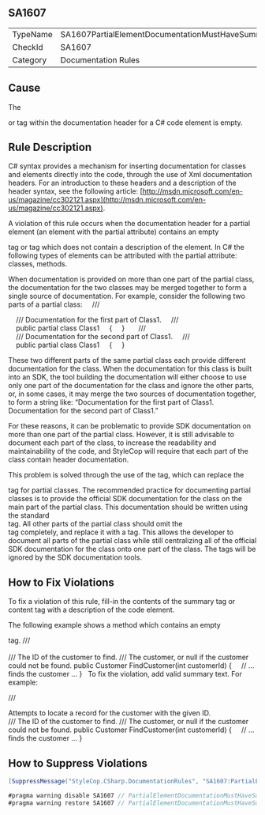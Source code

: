 ﻿## SA1607

<table>
<tr>
  <td>TypeName</td>
  <td>SA1607PartialElementDocumentationMustHaveSummaryText</td>
</tr>
<tr>
  <td>CheckId</td>
  <td>SA1607</td>
</tr>
<tr>
  <td>Category</td>
  <td>Documentation Rules</td>
</tr>
</table>

## Cause

The <summary> or <content> tag within the documentation header for a C# code element is empty.

## Rule Description

C# syntax provides a mechanism for inserting documentation for classes and elements directly into the code, through the use of Xml documentation headers. For an introduction to these headers and a description of the header syntax, see the following article: [http://msdn.microsoft.com/en-us/magazine/cc302121.aspx](http://msdn.microsoft.com/en-us/magazine/cc302121.aspx).

A violation of this rule occurs when the documentation header for a partial element (an element with the partial attribute) contains an empty <summary> tag or <content> tag which does not contain a description of the element. In C# the following types of elements can be attributed with the partial attribute: classes, methods.

When documentation is provided on more than one part of the partial class, the documentation for the two classes may be merged together to form a single source of documentation. For example, consider the following two parts of a partial class:
    /// <summary>
    /// Documentation for the first part of Class1.
    /// </summary>
    public partial class Class1
    {
    }
 
    /// <summary>
    /// Documentation for the second part of Class1.
    /// </summary>
    public partial class Class1
    {
    }



These two different parts of the same partial class each provide different documentation for the class. When the documentation for this class is built into an SDK, the tool building the documentation will either choose to use only one part of the documentation for the class and ignore the other parts, or, in some cases, it may merge the two sources of documentation together, to form a string like: “Documentation for the first part of Class1. Documentation for the second part of Class1.”

For these reasons, it can be problematic to provide SDK documentation on more than one part of the partial class. However, it is still advisable to document each part of the class, to increase the readability and maintainability of the code, and StyleCop will require that each part of the class contain header documentation.

This problem is solved through the use of the <content> tag, which can replace the <summary> tag for partial classes. The recommended practice for documenting partial classes is to provide the official SDK documentation for the class on the main part of the partial class. This documentation should be written using the standard <summary> tag. All other parts of the partial class should omit the <summary> tag completely, and replace it with a <content> tag. This allows the developer to document all parts of the partial class while still centralizing all of the official SDK documentation for the class onto one part of the class. The <content> tags will be ignored by the SDK documentation tools.

## How to Fix Violations

To fix a violation of this rule, fill-in the contents of the summary tag or content tag with a description of the code element.

The following example shows a method which contains an empty <summary> tag.
/// <summary>  </summary>
/// <param name="customerId">The ID of the customer to find.</param>
/// <returns>The customer, or null if the customer could not be found.</returns>
public Customer FindCustomer(int customerId)
{
    // ... finds the customer ...
}
 
To fix the violation, add valid summary text. For example: 

/// <summary>Attempts to locate a record for the customer with the given ID.</summary>
/// <param name="customerId">The ID of the customer to find.</param>
/// <returns>The customer, or null if the customer could not be found.</returns>
public Customer FindCustomer(int customerId)
{
    // ... finds the customer ...
}

## How to Suppress Violations

```csharp
[SuppressMessage("StyleCop.CSharp.DocumentationRules", "SA1607:PartialElementDocumentationMustHaveSummaryText", Justification = "Reviewed.")]
```

```csharp
#pragma warning disable SA1607 // PartialElementDocumentationMustHaveSummaryText
#pragma warning restore SA1607 // PartialElementDocumentationMustHaveSummaryText
```
